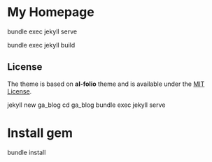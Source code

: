 # My Homepage

bundle exec jekyll serve

bundle exec jekyll build





## License

The theme is based on **al-folio** theme and is available under the [MIT License](https://opensource.org/licenses/MIT).




jekyll new ga_blog
cd ga_blog
bundle exec jekyll serve



# Install gem
bundle install

